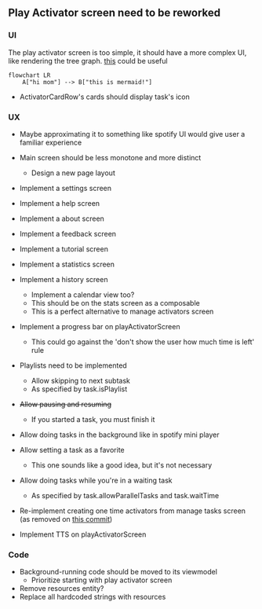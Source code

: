 ## Play Activator screen need to be reworked

### UI

The play activator screen is too simple, it should have a more complex UI, like rendering the tree
graph. [this](https://github.com/patrykandpatrick/vico?tab=Apache-2.0-1-ov-file#readme) could be
useful

```mermaid
flowchart LR
    A["hi mom"] --> B["this is mermaid!"]
```

- ActivatorCardRow's cards should display task's icon

### UX

- Maybe approximating it to something like spotify UI would give user a familiar experience
- Main screen should be less monotone and more distinct
    - Design a new page layout
- Implement a settings screen
- Implement a help screen
- Implement a about screen
- Implement a feedback screen
- Implement a tutorial screen
- Implement a statistics screen
- Implement a history screen
    - Implement a calendar view too?
    - This should be on the stats screen as a composable
    - This is a perfect alternative to manage activators screen
- Implement a progress bar on playActivatorScreen
    - This could go against the 'don't show the user how much time is left' rule

- Playlists need to be implemented
    - Allow skipping to next subtask
    - As specified by task.isPlaylist
- ~~Allow pausing and resuming~~
    - If you started a task, you must finish it
- Allow doing tasks in the background like in spotify mini player
- Allow setting a task as a favorite
    - This one sounds like a good idea, but it's not necessary
- Allow doing tasks while you're in a waiting task
    - As specified by task.allowParallelTasks and task.waitTime
- Re-implement creating one time activators from manage tasks screen (as removed
  on [this commit](https://github.com/mrdarip/tasdks/commit/624e464fe49870422944f50097deffb4d75af12e))
- Implement TTS on playActivatorScreen

### Code

- Background-running code should be moved to its viewmodel
    - Prioritize starting with play activator screen
- Remove resources entity?
- Replace all hardcoded strings with resources
